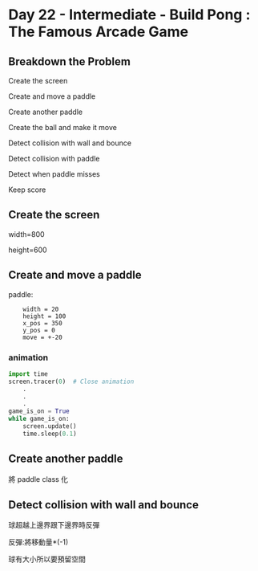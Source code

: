 # Day 22 - Intermediate - Build Pong : The Famous Arcade Game

## Breakdown the Problem

Create the screen

Create and move a paddle

Create another paddle

Create the ball and make it move

Detect collision with wall and bounce

Detect collision with paddle

Detect when paddle misses

Keep score

## Create the screen

width=800

height=600

## Create and move a paddle

paddle:
```
    width = 20
    height = 100
    x_pos = 350
    y_pos = 0
    move = +-20
```

### animation
```python
import time
screen.tracer(0)  # Close animation
    .
    .
    .
game_is_on = True
while game_is_on:
    screen.update()
    time.sleep(0.1)
```

 ## Create another paddle

將 paddle class 化

## Detect collision with wall and bounce

球超越上邊界跟下邊界時反彈

反彈:將移動量*(-1)

球有大小所以要預留空間
